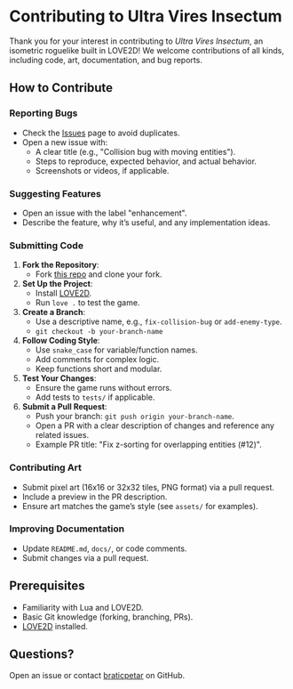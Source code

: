# Contributing to Ultra Vires Insectum

Thank you for your interest in contributing to *Ultra Vires Insectum*, an isometric roguelike built in LOVE2D! We welcome contributions of all kinds, including code, art, documentation, and bug reports.

## How to Contribute

### Reporting Bugs
- Check the [Issues](https://github.com/braticpetar/ultra-vires-insectum/issues) page to avoid duplicates.
- Open a new issue with:
  - A clear title (e.g., "Collision bug with moving entities").
  - Steps to reproduce, expected behavior, and actual behavior.
  - Screenshots or videos, if applicable.

### Suggesting Features
- Open an issue with the label "enhancement".
- Describe the feature, why it’s useful, and any implementation ideas.

### Submitting Code
1. **Fork the Repository**:
   - Fork [this repo](https://github.com/braticpetar/ultra-vires-insectum) and clone your fork.
2. **Set Up the Project**:
   - Install [LOVE2D](https://love2d.org/).
   - Run `love .` to test the game.
3. **Create a Branch**:
   - Use a descriptive name, e.g., `fix-collision-bug` or `add-enemy-type`.
   - `git checkout -b your-branch-name`
4. **Follow Coding Style**:
   - Use `snake_case` for variable/function names.
   - Add comments for complex logic.
   - Keep functions short and modular.
5. **Test Your Changes**:
   - Ensure the game runs without errors.
   - Add tests to `tests/` if applicable.
6. **Submit a Pull Request**:
   - Push your branch: `git push origin your-branch-name`.
   - Open a PR with a clear description of changes and reference any related issues.
   - Example PR title: "Fix z-sorting for overlapping entities (#12)".

### Contributing Art
- Submit pixel art (16x16 or 32x32 tiles, PNG format) via a pull request.
- Include a preview in the PR description.
- Ensure art matches the game’s style (see `assets/` for examples).

### Improving Documentation
- Update `README.md`, `docs/`, or code comments.
- Submit changes via a pull request.

## Prerequisites
- Familiarity with Lua and LOVE2D.
- Basic Git knowledge (forking, branching, PRs).
- [LOVE2D](https://love2d.org/) installed.

## Questions?
Open an issue or contact [braticpetar](https://github.com/braticpetar) on GitHub.
